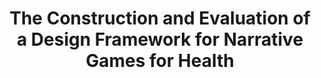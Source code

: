 ---
name: "The Construction And Evaluation Of A"
title: "The Construction and Evaluation of a Design Framework for Narrative Games for Health"
project: null
event: "Phd Dissertation, College of Computer and Information Science, Northeastern University"
authors:
- name: "Yin, L.."
year: 2015
resources:
- name: "Yin thesis"
  src: "Yin.thesis.pdf"
external_url: null
draft: false
---